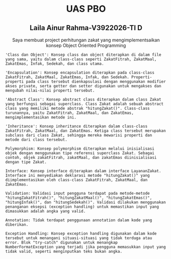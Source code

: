 <h1 align="center">UAS PBO</h1>
<h2 align="center">Laila Ainur Rahma-V3922026-TI D</h2>
<p align="center">Saya membuat project perhitungan zakat yang mengimplementsaikan konsep Object Oriented Programming</p>

    'Class dan Object': Konsep class dan object diterapkan di dalam file yang sama, yaitu dalam class-class seperti ZakatFitrah, ZakatMaal, ZakatEmas, Infak, Sedekah, dan class utama.

    'Encapsulation': Konsep encapsulation diterapkan pada class-class ZakatFitrah, ZakatMaal, ZakatEmas, Infak, dan Sedekah. Properti-properti pada class tersebut dienkapsulasi dengan menggunakan modifier akses private, serta getter dan setter digunakan untuk mengakses dan mengubah nilai-nilai properti tersebut.

    'Abstract Class': Konsep abstract class diterapkan dalam class Zakat yang berfungsi sebagai superclass. Class Zakat adalah sebuah abstract class yang memiliki metode abstrak "hitungZakat()". Class-class turunannya, yaitu ZakatFitrah, ZakatMaal, dan ZakatEmas, mengimplementasikan metode ini.

    'Inheritance': Konsep inheritance diterapkan dalam class-class ZakatFitrah, ZakatMaal, dan ZakatEmas. Ketiga class tersebut merupakan subclass dari class Zakat, sehingga mereka mewarisi properti dan metode dari class tersebut.

    Polymorphism: Konsep polymorphism diterapkan melalui inisialisasi objek dengan menggunakan tipe referensi superclass Zakat. Sebagai contoh, objek zakatFitrah, zakatMaal, dan zakatEmas diinisialisasi dengan tipe Zakat.

    Interface: Konsep interface diterapkan dalam interface LayananZakat. Interface ini menyediakan deklarasi metode "hitungZakat()" yang diimplementasikan oleh class-class ZakatFitrah, ZakatMaal, dan ZakatEmas.

    Validation: Validasi input pengguna terdapat pada metode-metode "hitungZakatFitrah()", "hitungZakatMaal()", "hitungZakatEmas()", "hitungInfak()", dan "hitungSedekah()". Validasi dilakukan menggunakan penanganan eksepsi (exception handling) untuk memastikan input yang dimasukkan adalah angka yang valid.

    Annotation: Tidak terdapat penggunaan annotation dalam kode yang diberikan.

    Exception Handling: Konsep exception handling digunakan dalam kode tersebut untuk menangani situasi-situasi yang tidak terduga atau error. Blok "try-catch" digunakan untuk menangkap NumberFormatException yang terjadi jika pengguna memasukkan input yang tidak valid, seperti menginputkan teks bukan angka.
